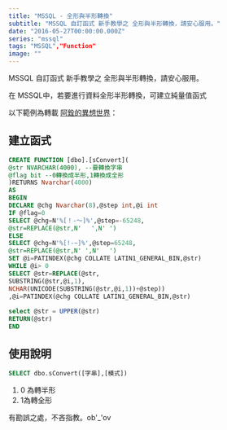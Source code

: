 ```yaml
---
title: "MSSQL - 全形與半形轉換"
subtitle: "MSSQL 自訂函式 新手教學之 全形與半形轉換，請安心服用。"
date: "2016-05-27T00:00:00.000Z"
series: "mssql"
tags: "MSSQL","Function"
image: ""
--- 
```


MSSQL 自訂函式 新手教學之 全形與半形轉換，請安心服用。

在 MSSQL中，若要進行資料全形半形轉換，可建立純量值函式

以下範例為轉載 [阿銓的異想世界](http://blog.xuite.net/chuimn/game/63620141-%5BMSSQL%5D%E5%85%A8%E5%BD%A2%E8%88%87%E5%8D%8A%E5%BD%A2%E8%BD%89%E6%8F%9B)：

建立函式
----

```sql
CREATE FUNCTION [dbo].[sConvert](
@str NVARCHAR(4000), --要轉換字串
@flag bit --0轉換成半形,1轉換成全形
)RETURNS Nvarchar(4000)
AS
BEGIN
DECLARE @chg Nvarchar(8),@step int,@i int
IF @flag=0
SELECT @chg=N'%[！-～]%',@step=-65248,
@str=REPLACE(@str,N'　 ',N' ')
ELSE
SELECT @chg=N'%[!-~]%',@step=65248,
@str=REPLACE(@str,N' ',N'　 ')
SET @i=PATINDEX(@chg COLLATE LATIN1_GENERAL_BIN,@str)
WHILE @i> 0
SELECT @str=REPLACE(@str,
SUBSTRING(@str,@i,1),
NCHAR(UNICODE(SUBSTRING(@str,@i,1))+@step))
,@i=PATINDEX(@chg COLLATE LATIN1_GENERAL_BIN,@str)
 
select @str = UPPER(@str)
RETURN(@str)
END
```

使用說明
----

```sql
SELECT dbo.sConvert([字串],[模式])
```

1.  0 為轉半形
2.  1為轉全形

有勘誤之處，不吝指教。ob'\_'ov